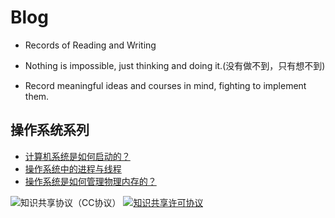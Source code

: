 # Blog
- Records of Reading and Writing

- Nothing is impossible, just thinking and doing it.(没有做不到，只有想不到)

- Record meaningful ideas and courses in mind, fighting to implement them.

## 操作系统系列
- [计算机系统是如何启动的？](https://mp.weixin.qq.com/s/aTgt3d2iddsJCXRKv0ACFg)
- [操作系统中的进程与线程](https://mp.weixin.qq.com/s/aTgt3d2iddsJCXRKv0ACFg)
- [操作系统是如何管理物理内存的？](https://mp.weixin.qq.com/s/88X9lPpZuQVZ8LRKMDzgHA)

![知识共享协议（CC协议）](https://img.shields.io/badge/License-Creative%20Commons-brightgreen.svg)
<a rel="license" href="http://creativecommons.org/licenses/by-nc-sa/4.0/"><img alt="知识共享许可协议" style="border-width:0" src="https://i.creativecommons.org/l/by-nc-sa/4.0/88x31.png" /></a>